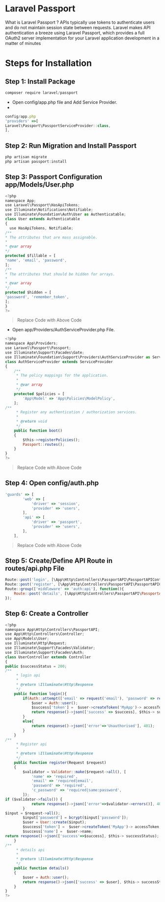 <h1>Laravel Passport</h1>
What is Laravel Passport ?
APIs typically use tokens to authenticate users and do not maintain session state between requests. Laravel makes API authentication a breeze using Laravel Passport, which provides a full OAuth2 server implementation for your Laravel application development in a matter of minutes


# Steps for Installation
## Step 1: Install Package

```javascript 
composer require laravel/passport
````
- Open config/app.php file and Add Service Provider.
- 
```javascript 
config/app.php
'providers' =>[
Laravel\Passport\PassportServiceProvider::class,
],
````
## Step 2: Run Migration and Install Passport

```javascript 
php artisan migrate
php artisan passport:install
````

## Step 3: Passport Configuration app/Models/User.php

```javascript 
<?php
namespace App;
use Laravel\Passport\HasApiTokens;
use Illuminate\Notifications\Notifiable;
use Illuminate\Foundation\Auth\User as Authenticatable;
class User extends Authenticatable
{
  use HasApiTokens, Notifiable;
/**
* The attributes that are mass assignable.
*
* @var array
*/
protected $fillable = [
'name', 'email', 'password',
];
/**
* The attributes that should be hidden for arrays.
*
* @var array
*/
protected $hidden = [
'password', 'remember_token',
];
}
?>
````
> Replace Code with Above Code

- Open app/Providers/AuthServiceProvider.php File.

```javascript 
<?php
namespace App\Providers;
use Laravel\Passport\Passport; 
use Illuminate\Support\Facades\Gate; 
use Illuminate\Foundation\Support\Providers\AuthServiceProvider as ServiceProvider;
class AuthServiceProvider extends ServiceProvider 
{ 
    /** 
     * The policy mappings for the application. 
     * 
     * @var array 
     */ 
    protected $policies = [ 
        'App\Model' => 'App\Policies\ModelPolicy', 
    ];
/** 
     * Register any authentication / authorization services. 
     * 
     * @return void 
     */ 
    public function boot() 
    { 
        $this->registerPolicies(); 
        Passport::routes(); 
    } 
}
?>
````
> Replace Code with Above Code

## Step 4: Open config/auth.php

```javascript 
'guards' => [ 
        'web' => [ 
            'driver' => 'session', 
            'provider' => 'users', 
        ], 
        'api' => [ 
            'driver' => 'passport', 
            'provider' => 'users', 
        ], 
    ],
````
> Replace Code with Above Code

## Step 5: Create/Define API Route	in routes/api.php File

```javascript 
Route::post('login', [\App\Http\Controllers\PassportAPI\PassportAPIController::class,'login']);
Route::post('register', [\App\Http\Controllers\PassportAPI\PassportAPIController::class, 'register']);
Route::group(['middleware' => 'auth:api'], function(){
    Route::post('details', [\App\Http\Controllers\PassportAPI\PassportAPIController::class,'details']);
});
````

## Step 6: Create a Controller

```javascript
<?php
namespace App\Http\Controllers\PassportAPI;
use App\Http\Controllers\Controller;
use App\Models\User;
use Illuminate\Http\Request;
use Illuminate\Support\Facades\Validator;
use Illuminate\Support\Facades\Auth;
class UserController extends Controller 
{
public $successStatus = 200;
/** 
     * login api 
     * 
     * @return \Illuminate\Http\Response 
     */ 
    public function login(){ 
        if(Auth::attempt(['email' => request('email'), 'password' => request('password')])){ 
            $user = Auth::user(); 
            $success['token'] =  $user->createToken('MyApp')-> accessToken; 
            return response()->json(['success' => $success], $this-> successStatus); 
        } 
        else{ 
            return response()->json(['error'=>'Unauthorised'], 401); 
        } 
    }
/** 
     * Register api 
     * 
     * @return \Illuminate\Http\Response 
     */ 
    public function register(Request $request) 
    { 
        $validator = Validator::make($request->all(), [ 
            'name' => 'required', 
            'email' => 'required|email', 
            'password' => 'required', 
            'c_password' => 'required|same:password', 
        ]);
if ($validator->fails()) { 
            return response()->json(['error'=>$validator->errors()], 401);            
        }
$input = $request->all(); 
        $input['password'] = bcrypt($input['password']); 
        $user = User::create($input); 
        $success['token'] =  $user->createToken('MyApp')-> accessToken; 
        $success['name'] =  $user->name;
return response()->json(['success'=>$success], $this-> successStatus); 
    }
/** 
     * details api 
     * 
     * @return \Illuminate\Http\Response 
     */ 
    public function details() 
    { 
        $user = Auth::user(); 
        return response()->json(['success' => $user], $this-> successStatus); 
    } 
}
?>
````
